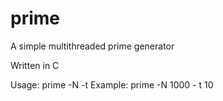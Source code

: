 # prime
A simple multithreaded prime generator

Written in C

Usage: prime -N <value> -t <value>
Example: prime -N 1000 - t 10

